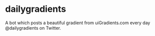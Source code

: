 # dailygradients
A bot which posts a beautiful gradient from uiGradients.com every day @dailygradients on Twitter.
